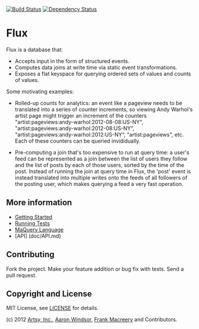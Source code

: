 [![Build Status](https://secure.travis-ci.org/artsy/flux.png)](http://travis-ci.org/artsy/flux)
[![Dependency Status](https://gemnasium.com/artsy/flux.png)](https://gemnasium.com/artsy/flux)

Flux
====

Flux is a database that:

* Accepts input in the form of structured events.
* Computes data joins at write time via static event transformations.
* Exposes a flat keyspace for querying ordered sets of values and counts of values.

Some motivating examples:

* Rolled-up counts for analytics: an event like a pageview needs to be translated into a series of counter increments,
so viewing Andy Warhol's artist page might trigger an increment of the counters "artist:pageviews:andy-warhol:2012-08-08:US-NY",
"artist:pageviews:andy-warhol:2012-08:US-NY", "artist:pageviews:andy-warhol:2012:US-NY", "artist:pageviews", etc.
Each of these counters can be queried invididually.

* Pre-computing a join that's too expensive to run at query time: a user's feed can be represented as a join between the
list of users they follow and the list of posts by each of those users, sorted by the time of the post. Instead of running
the join at query time in Flux, the 'post' event is instead translated into multiple writes onto the feeds of all followers
of the posting user, which makes querying a feed a very fast operation.

More information
----------------

* [Getting Started](doc/GettingStarted.md)
* [Running Tests](doc/RunningTests.md)
* [MaQuery Language](doc/MQL.md)
* [API] (doc/API.md)

Contributing
------------

Fork the project. Make your feature addition or bug fix with tests. Send a pull request.

Copyright and License
---------------------

MIT License, see [LICENSE](LICENSE.md) for details.

(c) 2012 [Artsy, Inc.](http://artsy.github.com), [Aaron Windsor](https://github.com/aaw), [Frank Macreery](https://github.com/macreery) and Contributors.
